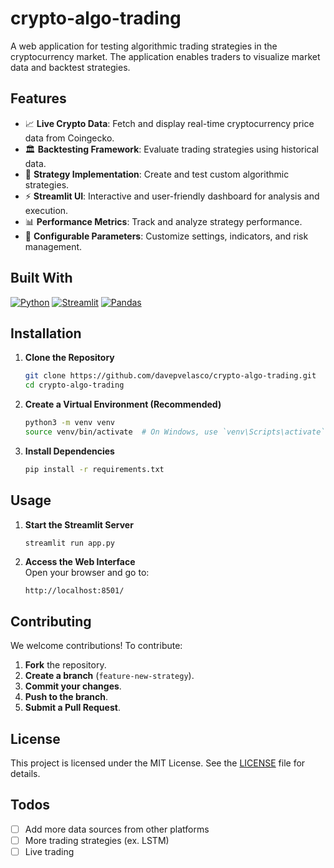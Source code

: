# crypto-algo-trading

A web application for testing algorithmic trading strategies in the cryptocurrency market. The application enables traders to visualize market data and backtest strategies.

## Features

- 📈 **Live Crypto Data**: Fetch and display real-time cryptocurrency price data from Coingecko.
- 🏛 **Backtesting Framework**: Evaluate trading strategies using historical data.
- 🎯 **Strategy Implementation**: Create and test custom algorithmic strategies.
- ⚡ **Streamlit UI**: Interactive and user-friendly dashboard for analysis and execution.
- 📊 **Performance Metrics**: Track and analyze strategy performance.
- 🔧 **Configurable Parameters**: Customize settings, indicators, and risk management.

## Built With

[![Python][Python.org]][Python-url] [![Streamlit][Streamlit.io]][Streamlit-url] [![Pandas][Pandas.pydata.org]][Pandas-url]

## Installation

1. **Clone the Repository**  
   ```bash
   git clone https://github.com/davepvelasco/crypto-algo-trading.git
   cd crypto-algo-trading
   ```

2. **Create a Virtual Environment (Recommended)**  
   ```bash
   python3 -m venv venv
   source venv/bin/activate  # On Windows, use `venv\Scripts\activate`
   ```

3. **Install Dependencies**  
   ```bash
   pip install -r requirements.txt
   ```

## Usage


1. **Start the Streamlit Server**  
   ```bash
   streamlit run app.py
   ```
2. **Access the Web Interface**  
   Open your browser and go to:  
   ```
   http://localhost:8501/
   ```

## Contributing

We welcome contributions! To contribute:

1. **Fork** the repository.
2. **Create a branch** (`feature-new-strategy`).
3. **Commit your changes**.
4. **Push to the branch**.
5. **Submit a Pull Request**.

## License

This project is licensed under the MIT License. See the [LICENSE](LICENSE) file for details.

## Todos
- [ ] Add more data sources from other platforms
- [ ] More trading strategies (ex. LSTM)
- [ ] Live trading

[Python.org]: https://img.shields.io/badge/Python-3776AB?style=for-the-badge&logo=python&logoColor=white
[Python-url]: https://www.python.org/
[Streamlit.io]: https://img.shields.io/badge/Streamlit-FF4B4B?style=for-the-badge&logo=streamlit&logoColor=white
[Streamlit-url]: https://streamlit.io/
[Pandas.pydata.org]: https://img.shields.io/badge/Pandas-150458?style=for-the-badge&logo=pandas&logoColor=white
[Pandas-url]: https://pandas.pydata.org/
